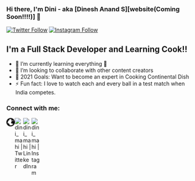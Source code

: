 ### Hi there, I'm Dini - aka [Dinesh Anand S][website(Coming Soon!!!!)] 👋

[![Twitter Follow](https://img.shields.io/twitter/follow/dini_mahi?color=1DA1F2&logo=twitter&style=for-the-badge)](https://twitter.com/intent/follow?original_referer=https%3A%2F%2Fgithub.com%2FcodeSTACKr&screen_name=dini_mahi)
[![Instagram Follow](https://img.shields.io/instagram/follow/dini_mahi?color=1DA1F2&logo=twitter&style=for-the-badge)](https://instagram.com/intent/follow?original_referer=https%3A%2F%2Fgithub.com%2FcodeSTACKr&screen_name=dini_mahi)


## I'm a Full Stack Developer and Learning Cook!!

- 🌱 I’m currently learning everything 🤣
- 👯 I’m looking to collaborate with other content creators
- 🥅 2021 Goals: Want to become an expert in Cooking Continental Dish 
- ⚡ Fun fact: I love to watch each and every ball in a test match when India competes.

### Connect with me:

[<img align="left" alt="dini_mahi" width="22px" src="https://raw.githubusercontent.com/iconic/open-iconic/master/svg/globe.svg" />][website]
[<img align="left" alt="dini_mahi | Twitter" width="22px" src="https://cdn.jsdelivr.net/npm/simple-icons@v3/icons/twitter.svg" />][twitter]
[<img align="left" alt="dini_mahi | LinkedIn" width="22px" src="https://cdn.jsdelivr.net/npm/simple-icons@v3/icons/linkedin.svg" />][linkedin]
[<img align="left" alt="dini_mahi | Instagram" width="22px" src="https://cdn.jsdelivr.net/npm/simple-icons@v3/icons/instagram.svg" />][instagram]

<br />

[website]: https://github.com/dineshek
[twitter]: https://twitter.com/dini_mahi
[instagram]: https://www.instagram.com/dini_mahi
[linkedin]: https://www.linkedin.com/in/dinesh-anand-shelhar-41a851a0/
